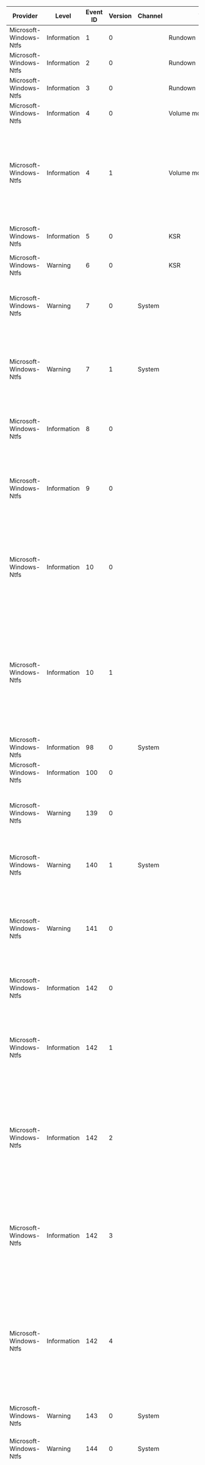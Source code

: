 Provider                |  Level        |  Event ID  |  Version  |  Channel  |  Task                      |  Opcode   |  Keyword                            |  Message
------------------------|---------------|------------|-----------|-----------|----------------------------|-----------|-------------------------------------|------------------------------------------------------------------------------------------------------------------------------------------------------------------------------------------------------------------------------------------------------------------------------------------------------------------------------------------------------------------------------------------------------------------------------------------------------------------------------------------------------------------------------------------------------------------------------------------------------------------------------------------------------------------------------------------------------------------------------------------------------------------------------------------------------------------------------------------------------------------------------------------------------------------------------------------------------------------------------------------------------------------------------------------------------------------------------------------------------------------------------------------------------------------------------------------------------------------------------------------------------------------------------------------------------------------------------------------------------------------------------------------------------------------------------------------------------------------------------------------------------------------------------------------------------------------------------------------------------------------------------------------------------------------------------------------------------------------------------------------------------------------------------------------------------------------------------------------------------------------------------------------------------------------------------------------------------------------------------------------------------------------------------------------------------------------------------------------------------------------------------------------------------------------------------------------------------------------------------------------------------------------------------------------------------------------------------------------------------------------------------------------------------------------------------------------------------------------------------------------------------------------------------------------------------------------------------------------------------------------------------------------------------------------------------------------------------------------------------------------------------------------------------------------------------------------------------------------------------------------------------------------------------------------------------------------------------------------------------------------------------------------------------------------------------------------------------------------------------------------------------------------------------------------------------------------------------------------------------------------------------------------------------------------------------------------------------------------------------------------------------------------------------------------------------------------------------------------------------------------------------------------------------------------------------------------------------------------------------------------------------------------------------------------------------------------------------------------------------------------------------------------------------------------------------------------------------------------------------------------------------------------------------------------------------------------
Microsoft-Windows-Ntfs  |  Information  |  1         |  0        |           |  Rundown                   |  Start    |  Rundown                            |
Microsoft-Windows-Ntfs  |  Information  |  2         |  0        |           |  Rundown                   |  Stop     |  Rundown                            |
Microsoft-Windows-Ntfs  |  Information  |  3         |  0        |           |  Rundown                   |           |  Rundown                            |  RundownVolumeInformation VolumeId: {Vcb}; DeviceName: {DeviceName}
Microsoft-Windows-Ntfs  |  Information  |  4         |  0        |           |  Volume mount              |           |  Volume Mount/Dismount              |  The NTFS volume has been successfully mounted.           Volume GUID: {VolumeGuid}           Volume Name: {VolumeName}           Volume Label: {VolumeLabel}           Device Name: {DeviceName}
Microsoft-Windows-Ntfs  |  Information  |  4         |  1        |           |  Volume mount              |           |  Volume Mount/Dismount              |  The NTFS volume has been successfully mounted.           Volume correlation Id: {VolumeCorrelationId}           Volume name: {VolumeId}           Volume label: {VolumeLabel}           Device name: {DeviceName}           Device GUID: {DeviceGuid}           Device manufacturer: {VolumeCorrelationId}0           Device model: {VolumeCorrelationId}2           Device revision: {VolumeCorrelationId}4           Device serial number: {VolumeCorrelationId}6           Bus type: {VolumeCorrelationId}7           Adapter serial number: {VolumeCorrelationId}9                      Total mount duration: {VolumeIdLength}2           Longest stage: {VolumeIdLength}3. Duration {VolumeIdLength}4 ({VolumeIdLength}5% of the total)           Second longest stage: {VolumeIdLength}6. Duration {VolumeIdLength}7 ({VolumeIdLength}8% of the total)           Volume restart applied: {VolumeIdLength}9
Microsoft-Windows-Ntfs  |  Information  |  5         |  0        |           |  KSR                       |           |  KSR                                |  NTFS KSR data retrieved successfully.           Volume GUID: {VolumeGuid}           Device Name: {DeviceName}           NTFS KSR version: {Version}           Number of runs restored: {CachedRunsRestoredRunCount}           Time to restore (ms): {CachedRunsRestoredTimeMs}
Microsoft-Windows-Ntfs  |  Warning      |  6         |  0        |           |  KSR                       |           |  KSR                                |  NTFS KSR data retrieval failed.           Volume GUID: {VolumeGuid}           Device Name: {DeviceName}           Error: {Message}
Microsoft-Windows-Ntfs  |  Warning      |  7         |  0        |  System   |                            |           |                                     |  Ntfs has detected torn write on a volume.           Volume correlation Id: {VolumeCorrelationId}           Volume name: {VolumeName}           Volume label: {VolumeLabel}           File reference: {FileReference}           File name: {FileName}           Byte offset of the buffer within the file: {BufferOffset}           Byte offset of the torn structure within the buffer: {VolumeCorrelationId}0           Block index: {VolumeCorrelationId}1           Expected sequence number: {VolumeCorrelationId}2           Actual sequence number: {VolumeCorrelationId}3
Microsoft-Windows-Ntfs  |  Warning      |  7         |  1        |  System   |                            |           |                                     |  Ntfs has detected MFT torn write on a volume.           Volume correlation Id: {VolumeCorrelationId}           Volume name: {VolumeName}           Volume label: {VolumeLabel}           File reference: {FileReference}           File name: {FileName}           Byte offset of the buffer within the file: {BufferOffset}           Byte offset of the torn structure within the buffer: {VolumeCorrelationId}0           Block index: {VolumeCorrelationId}1           Expected sequence number: {VolumeCorrelationId}2           Actual sequence number: {VolumeCorrelationId}3           FRS file reference: {VolumeCorrelationId}4           FRS file name: {VolumeCorrelationId}6           Is child FRS: {VolumeCorrelationId}7
Microsoft-Windows-Ntfs  |  Information  |  8         |  0        |           |                            |           |  Statistics                         |  File's duplicate info has been updated during flush.           Volume correlation Id: {VolumeCorrelationId}           Volume name: {VolumeName}           File Reference: {FileReference}           File Name: {FileName}           File Link name: {FileLinkName}           Parent file reference: {ParentFileReference}           Parent file name: {VolumeCorrelationId}1           Update Reason: [{VolumeCorrelationId}2] {VolumeCorrelationId}3
Microsoft-Windows-Ntfs  |  Information  |  9         |  0        |           |                            |           |  Statistics                         |  NTFS scanned entire volume bitmap.           Volume correlation Id: {VolumeCorrelationId}           Volume name: {VolumeId}           Volume label: {VolumeLabel}           Device name: {DeviceName}           Device GUID: {DeviceGuid}           Device manufacturer: {VolumeCorrelationId}0           Device model: {VolumeCorrelationId}2           Device revision: {VolumeCorrelationId}4           Device serial number: {VolumeCorrelationId}6           Bus type: {VolumeCorrelationId}7           Adapter serial number: {VolumeCorrelationId}9           Duration (micro seconds): {VolumeIdLength}0           InputFlags: {VolumeIdLength}1           Reason: {VolumeIdLength}2           Flags: {VolumeIdLength}3
Microsoft-Windows-Ntfs  |  Information  |  10        |  0        |           |                            |           |  Statistics                         |  NTFS cached runs statistics.           Volume correlation Id: {VolumeCorrelationId}           Volume name: {VolumeId}           Volume label: {VolumeLabel}           Device name: {DeviceName}           Device GUID: {DeviceGuid}           Device manufacturer: {VendorId}           Device model: {ProductId}           Device revision: {ProductRevision}           Device serial number: {DeviceSerialNumber}           Bus type: {VolumeCorrelationId}0           Adapter serial number: {VolumeCorrelationId}1           Media type: {VolumeCorrelationId}2           Runs cached: {VolumeCorrelationId}3           Longest run cached: {VolumeCorrelationId}5           Most populated bin Count: {VolumeCorrelationId}6           Most populated bin's minimum length: {VolumeCorrelationId}8           Most populated bin's maximum length: {VolumeId}0
Microsoft-Windows-Ntfs  |  Information  |  10        |  1        |           |                            |           |  Statistics                         |  NTFS cached runs statistics.           Volume correlation Id: {VolumeCorrelationId}           Volume name: {VolumeId}           Volume label: {VolumeLabel}           Device name: {DeviceName}           Device GUID: {DeviceGuid}           Device manufacturer: {VendorId}           Device model: {ProductId}           Device revision: {ProductRevision}           Device serial number: {DeviceSerialNumber}           Bus type: {VolumeCorrelationId}0           Adapter serial number: {VolumeCorrelationId}1           Capacity tier name: {VolumeCorrelationId}2             Media type: {VolumeCorrelationId}3             Runs cached: {VolumeCorrelationId}4             Longest run cached: {VolumeCorrelationId}6             Most populated bin Count: {VolumeCorrelationId}7             Most populated bin's minimum length: {VolumeCorrelationId}9             Most populated bin's maximum length: {VolumeId}1           Performance tier name: {VolumeLabel}0             Media type: {VolumeLabel}1             Runs cached: {VolumeLabel}2             Longest run cached: {VolumeLabel}4             Most populated bin Count: {VolumeLabel}5             Most populated bin's minimum length: {VolumeLabel}7             Most populated bin's maximum length: {VolumeLabel}9
Microsoft-Windows-Ntfs  |  Information  |  98        |  0        |  System   |                            |           |  VolumeCorruptionActionStateChange  |  Volume {DriveName} ({DeviceName}) {CorruptionActionState}
Microsoft-Windows-Ntfs  |  Information  |  100       |  0        |           |                            |           |  GlobalCorruptionActionStateChange  |  NTFS global corruption action state is now {hc_stateid}.
Microsoft-Windows-Ntfs  |  Warning      |  139       |  0        |           |                            |           |  SdsCompaction                      |  The file system structure that maintains security information on volume {DriveName} ({DeviceName}) has grown excessively large and fragmented.  The structure has reached {FragmentationLevel}%% of its maximum fragmentation limit.  If the structure continues to grow and reaches this limit; it may not be possible to create new files on this volume.  It is strongly recommended that the volume be taken offline for preventative maintenance.
Microsoft-Windows-Ntfs  |  Warning      |  140       |  1        |  System   |                            |           |  LogFlushFailed                     |  The system failed to flush data to the transaction log. Corruption may occur in VolumeId: {VolumeId}; DeviceName: {DeviceName}.           Failure status: {Error}           Device GUID: {DeviceGuid}           Device manufacturer: {VendorId}           Device model: {VolumeIdLength}0           Device revision: {VolumeIdLength}2           Device serial number: {VolumeIdLength}4           Bus type: {VolumeIdLength}5           Adapter serial number: {VolumeIdLength}7
Microsoft-Windows-Ntfs  |  Warning      |  141       |  0        |           |                            |           |  Statistics                         |  An operation failed because the disk was full.           Process: {ProcessName}           Free space in bytes: {FreeSpaceInBytes}           Total reserved space in bytes: {TotalReservedSpaceInBytes}           Txf TotalAbortReservation space in bytes: {TotalAbortReservationSpaceInBytes}           Requested space in bytes: {VolumeGuid}0           Page file size in bytes: {VolumeGuid}1           Volume guid: {VolumeGuid}           Volume name: {VolumeName}           Is boot volume: {IsBootVolume}Your disk '{VolumeName}' is full. Use disk cleanup to free up disk space by deleting unnecessary files. If this is a thinly provisioned volume the physical storage backing this volume may have been exhausted.
Microsoft-Windows-Ntfs  |  Information  |  142       |  0        |           |                            |           |  Statistics                         |  Summary of disk space usage; since last event:           Lowest free space in bytes: {LowestFreeSpaceInBytes}           Highest free space in bytes: {HighestFreeSpaceInBytes}           Page file size in bytes: 0           Volume guid: {VolumeGuid}           Volume name: {VolumeName}           Is boot volume: {IsBootVolume}
Microsoft-Windows-Ntfs  |  Information  |  142       |  1        |           |                            |           |  Statistics                         |  Summary of disk space usage; since last event:           Available space was between {AvailabeSpaceMinStr} and {AvailabeSpaceMaxStr}           Change in available space: {AvailabeSpaceDeltaStr}                      Available clusters were between: {AvailableClustersMin} and {VolumeGuid}0           Reserved clusters were between: {VolumeGuid}3 and {VolumeGuid}4           Txf abort reserved clusters were between: {VolumeGuid}5 and {VolumeGuid}6                      Elapsed seconds: {ElapsedSeconds}                      Pagefile size: {VolumeGuid}8           Volume size: {VolumeNameLength}0           Bytes per cluster: {VolumeNameLength}1                      Volume guid: {VolumeGuid}           Volume name: {VolumeName}           Is boot volume: {IsBootVolume}
Microsoft-Windows-Ntfs  |  Information  |  142       |  2        |           |                            |           |  Statistics                         |  Summary of disk space usage; since last event:           Available space was between {AvailabeSpaceMinStr} and {AvailabeSpaceMaxStr}           Change in available space: {AvailabeSpaceDeltaStr}                      Available clusters were between: {AvailableClustersMin} and {VolumeGuid}0           Reserved clusters were between: {VolumeGuid}3 and {VolumeGuid}4           Txf abort reserved clusters were between: {VolumeGuid}5 and {VolumeGuid}6                      Elapsed seconds: {ElapsedSeconds}                      Pagefile size: {VolumeGuid}8           Volume size: {VolumeNameLength}0           Bytes per cluster: {VolumeNameLength}1                      Slab size: {VolumeNameLength}3           Slabs in use: {VolumeNameLength}4           Slabs required for volume: {VolumeNameLength}5           Thin provisioning map failures: {VolumeNameLength}6                      Volume guid: {VolumeGuid}           Volume name: {VolumeName}           Is boot volume: {IsBootVolume}           Volume is thinly provisioned
Microsoft-Windows-Ntfs  |  Information  |  142       |  3        |           |                            |           |  Statistics                         |  Summary of disk space usage; since last event:           Available space was between {AvailabeSpaceMinStr} and {AvailabeSpaceMaxStr}           Change in available space: {AvailabeSpaceDeltaStr}                      Available clusters were between: {AvailableClustersMin} and {VolumeGuid}0           Reserved clusters were between: {VolumeGuid}3 and {VolumeGuid}4           Txf abort reserved clusters were between: {VolumeGuid}5 and {VolumeGuid}6                      Elapsed seconds: {ElapsedSeconds}                      Pagefile size: {VolumeGuid}8           Volume size: {VolumeNameLength}0           Bytes per cluster: {VolumeNameLength}1                      Volume guid: {VolumeGuid}           Volume name: {VolumeName}           Is boot volume: {IsBootVolume}                      Cached runs miss counts:               For MFT: {VolumeNameLength}2               For MFT zone: {VolumeNameLength}3               Everything else: {VolumeNameLength}4
Microsoft-Windows-Ntfs  |  Information  |  142       |  4        |           |                            |           |  Statistics                         |  Summary of disk space usage; since last event:           Available space was between {AvailabeSpaceMinStr} and {AvailabeSpaceMaxStr}           Change in available space: {AvailabeSpaceDeltaStr}                      Available clusters were between: {AvailableClustersMin} and {VolumeGuid}0           Reserved clusters were between: {VolumeGuid}3 and {VolumeGuid}4           Txf abort reserved clusters were between: {VolumeGuid}5 and {VolumeGuid}6                      Elapsed seconds: {ElapsedSeconds}                      Pagefile size: {VolumeGuid}8           Volume size: {VolumeNameLength}0           Bytes per cluster: {VolumeNameLength}1                      Slab size: {VolumeNameLength}3           Slabs in use: {VolumeNameLength}4           Slabs required for volume: {VolumeNameLength}5           Thin provisioning map failures: {VolumeNameLength}6                      Volume guid: {VolumeGuid}           Volume name: {VolumeName}           Is boot volume: {IsBootVolume}           Volume is thinly provisioned                      Cached runs miss counts:               For MFT: {VolumeNameLength}7               For MFT zone: {VolumeNameLength}8               Everything else: {VolumeNameLength}9
Microsoft-Windows-Ntfs  |  Warning      |  143       |  0        |  System   |                            |           |  Volume Mount/Dismount              |  Surprise removal of a persistent memory device with active DAX mappings. This might lead to data corruption.           Volume GUID: {VolumeGuid}           Volume Name: {VolumeName}           Volume Label: {VolumeLabel}Guidance:A reboot is required to clean up the DAX mappings.
Microsoft-Windows-Ntfs  |  Warning      |  144       |  0        |  System   |                            |           |  Volume Mount/Dismount              |  A volume that already has DAX mappings is being mounted. This generally occurs after surprise removal. This might lead to data corruption.           Volume GUID: {VolumeGuid}           Volume Name: {VolumeName}Guidance:A reboot is required to clean up the DAX mappings.
Microsoft-Windows-Ntfs  |  Information  |  145       |  4        |           |                            |           |  Statistics                         |  IO latency summary common data for volume:           Volume Id: {VolumeCorrelationId}           Volume name: {VolumeName}           Is boot volume: {IsBootVolume}           Device GUID: {DeviceGuid}           Device manufacturer: {VendorId}           Device model: {Version}1           Device revision: {Version}3           Device serial number: {Version}5           Bus type: {Version}6           Adapter serial number: {Version}8           Max Acceptable IO Latency: {Version}9 ms           Read/Write latency buckets (ns): [{VolumeCorrelationId}0; {VolumeCorrelationId}1; {VolumeCorrelationId}2; {VolumeCorrelationId}3; {VolumeCorrelationId}4; {VolumeCorrelationId}5; {VolumeCorrelationId}6]           Trim latency buckets (ns): [{VolumeCorrelationId}7; {VolumeCorrelationId}8; {VolumeCorrelationId}9; {VolumeNameLength}0; {VolumeNameLength}1; {VolumeNameLength}2; {VolumeNameLength}3]           Flush latency buckets (ns): [{VolumeNameLength}4; {VolumeNameLength}5; {VolumeNameLength}6; {VolumeNameLength}7; {VolumeNameLength}8; {VolumeNameLength}9; {VolumeName}0]
Microsoft-Windows-Ntfs  |  Information  |  146       |  3        |           |                            |           |  Statistics                         |  IO latency summary:           Volume Id: {VolumeCorrelationId}           Volume name: {VolumeName}           Is boot volume: {IsBootVolume}           Device GUID: {DeviceGuid}           Device manufacturer: {VendorId}           Device model: {Version}1           Device revision: {Version}3           Device serial number: {Version}5           Bus type: {Version}6           Adapter serial number: {Version}8           Max Acceptable IO Latency: {Version}9 ms           Read/Write latency buckets (ns): [{VolumeCorrelationId}0; {VolumeCorrelationId}1; {VolumeCorrelationId}2; {VolumeCorrelationId}3; {VolumeCorrelationId}4; {VolumeCorrelationId}5; {VolumeCorrelationId}6]           Trim latency buckets (ns): [{VolumeCorrelationId}7; {VolumeCorrelationId}8; {VolumeCorrelationId}9; {VolumeNameLength}0; {VolumeNameLength}1; {VolumeNameLength}2; {VolumeNameLength}3]           Flush latency buckets (ns): [{VolumeNameLength}4; {VolumeNameLength}5; {VolumeNameLength}6; {VolumeNameLength}7; {VolumeNameLength}8; {VolumeNameLength}9; {VolumeName}0]           Interval duration: {VolumeName}2 us           Non-cached reads:                     IO count: {VolumeName}3                     Total bytes: {VolumeName}4                     Avg latency: {VolumeName}5 ns           Non-cached writes:                     IO count: {VolumeName}6                     Total bytes: {VolumeName}7                     Avg latency: {VolumeName}8 ns           File flushes:                     IO count: {VolumeName}9                     Avg latency: {IsBootVolume}0 ns           Directory flushes:                     IO count: {IsBootVolume}1                     Avg latency: {IsBootVolume}2 ns           Volume flushes:                     IO count: {IsBootVolume}3                     Avg latency: {IsBootVolume}4 ns           File level trims:                     IO count: {IsBootVolume}5                     Total bytes: {IsBootVolume}6                     Extents count: {IsBootVolume}7                     Avg latency: {IsBootVolume}8 ns           Volume trims:                     IO count: {IsBootVolume}9                     Total bytes: {TierIndex}0                     Extents count: {TierIndex}1                     Avg latency: {TierIndex}2 ns           VCB exclusive resource acquires:                     Acquire count: {DeviceGuid}1                     Max wait duration: {DeviceGuid}2 ms                     Avg wait duration: {DeviceGuid}3 ms                     Max hold duration: {DeviceGuid}4 ms                     Avg hold duration: {DeviceGuid}5 ms                     Max combined duration: {DeviceGuid}6 ms                     Avg combined duration: {DeviceGuid}7 ms           For more details see the details tab.
Microsoft-Windows-Ntfs  |  Warning      |  147       |  3        |           |                            |           |  Statistics                         |  An IO took more than {MaxLatencyMs} ms to complete:           Process Id: {ProcessId}           Process name: {ProcessName}           File name: {FileName}           File offset: {VolumeCorrelationId}2           IO Type: {VolumeCorrelationId}0           IO Size: {VolumeCorrelationId}1 bytes           {VolumeCorrelationId}5 cluster(s) starting at cluster {VolumeCorrelationId}4           Latency: {VolumeCorrelationId}3 ms           Volume Id: {VolumeCorrelationId}           Volume name: {VolumeName}           Is boot volume: {IsBootVolume}           Device GUID: {VolumeCorrelationId}6           Device manufacturer: {VolumeCorrelationId}8           Device model: {VolumeNameLength}0           Device revision: {VolumeNameLength}2           Device serial number: {VolumeNameLength}4           Bus type: {VolumeNameLength}5           Adapter serial number: {VolumeNameLength}7
Microsoft-Windows-Ntfs  |  Warning      |  147       |  4        |           |                            |           |  Statistics                         |  An IO took more than {MaxLatencyMs} ms to complete:           Process Id: {ProcessId}           Process name: {ProcessName}           File name: {FileName}           File offset: {VolumeCorrelationId}5           IO Type: {VolumeCorrelationId}3           IO Size: {VolumeCorrelationId}4 bytes           {VolumeCorrelationId}8 cluster(s) starting at cluster {VolumeCorrelationId}7           Latency: {VolumeCorrelationId}6 ms           Volume Id: {VolumeCorrelationId}           Volume name: {VolumeName}           Is boot volume: {IsBootVolume}           Device GUID: {VolumeCorrelationId}9           Device manufacturer: {VolumeNameLength}1           Device model: {VolumeNameLength}3           Device revision: {VolumeNameLength}5           Device serial number: {VolumeNameLength}7           Bus type: {VolumeNameLength}8           Adapter serial number: {VolumeName}0
Microsoft-Windows-Ntfs  |  Warning      |  147       |  5        |           |                            |           |  Statistics                         |  An IO took more than {MaxLatencyMs} ms to complete:           Process Id: {ProcessId}           Process name: {ProcessName}           File name: {FileName}           IO Type: {VolumeCorrelationId}3           Latency: {VolumeCorrelationId}4 ms           Volume Id: {VolumeCorrelationId}           Volume name: {VolumeName}           Is boot volume: {IsBootVolume}           Device GUID: {VolumeCorrelationId}5           Device manufacturer: {VolumeCorrelationId}7           Device model: {VolumeCorrelationId}9           Device revision: {VolumeNameLength}1           Device serial number: {VolumeNameLength}3           Bus type: {VolumeNameLength}4           Adapter serial number: {VolumeNameLength}6
Microsoft-Windows-Ntfs  |  Warning      |  148       |  2        |           |                            |           |  Statistics                         |  A {IoType} failed with {VolumeCorrelationId}4.This may indicate a failing disk.           Process Id: {ProcessId}           Process name: {ProcessName}           File name: {FileName}           IO Size: {VolumeCorrelationId}0 bytes           File offset: {VolumeCorrelationId}1           {VolumeCorrelationId}3 cluster(s) starting at cluster {VolumeCorrelationId}2           Latency: {VolumeCorrelationId}5 ms           Volume Id: {VolumeCorrelationId}           Volume name: {VolumeName}           Is boot volume: {IsBootVolume}           Device GUID: {VolumeCorrelationId}6           Device manufacturer: {VolumeCorrelationId}8           Device model: {VolumeNameLength}0           Device revision: {VolumeNameLength}2           Device serial number: {VolumeNameLength}4           Bus type: {VolumeNameLength}5           Adapter serial number: {VolumeNameLength}7
Microsoft-Windows-Ntfs  |  Warning      |  148       |  3        |           |                            |           |  Statistics                         |  A {VolumeCorrelationId}1 failed with {VolumeCorrelationId}6.This may indicate a failing disk.           Process Id: {ProcessId}           Process name: {ProcessName}           File name: {FileName}           IO Size: {VolumeCorrelationId}2 bytes           File offset: {VolumeCorrelationId}3           {VolumeCorrelationId}5 cluster(s) starting at cluster {VolumeCorrelationId}4           Volume Id: {VolumeCorrelationId}           Volume name: {VolumeName}           Is boot volume: {IsBootVolume}           Device GUID: {VolumeCorrelationId}7           Device manufacturer: {VolumeCorrelationId}9           Device model: {VolumeNameLength}1           Device revision: {VolumeNameLength}3           Device serial number: {VolumeNameLength}5           Bus type: {VolumeNameLength}6           Adapter serial number: {VolumeNameLength}8
Microsoft-Windows-Ntfs  |  Warning      |  149       |  2        |           |                            |           |  Statistics                         |  In the past {VolumeCorrelationId}7 seconds we had high latency IOs and/or IO failures.           High latency IO count: {VolumeCorrelationId}8           Failed writes: {VolumeCorrelationId}9           Failed reads: {VolumeNameLength}0           Bad clusters relocated: {VolumeNameLength}1           Volume Id: {VolumeCorrelationId}           Volume name: {VolumeName}           Is boot volume: {IsBootVolume}           Device GUID: {DeviceGuid}           Device manufacturer: {VendorId}           Device model: {ProductId}           Device revision: {VolumeCorrelationId}1           Device serial number: {VolumeCorrelationId}3           Bus type: {VolumeCorrelationId}4           Adapter serial number: {VolumeCorrelationId}6
Microsoft-Windows-Ntfs  |  Warning      |  150       |  1        |  System   |                            |           |  BadClusterHotFix                   |  An IO failed with {VolumeGuid}2 and NTFS has relocated the clusters. The original clusters are now marked as bad and they will not be reused.This may indicate a failing disk.           Process Id: {ProcessId}           Process name: {ProcessName}           File name: {FileName}           File offset: {BadFileOffset}           {VolumeGuid}1 cluster(s) were marked as bad starting at cluster {VolumeGuid}0           Volume guid: {VolumeGuid}           Volume name: {VolumeName}           Is boot volume: {IsBootVolume}
Microsoft-Windows-Ntfs  |  Information  |  151       |  0        |           |                            |           |  Statistics                         |  In the past {SecondsElapsed} seconds {TotalCountDeleteFile} files were deleted from the user's popular known folders (i.e. Desktop; Documents; Downloads; Music; Pictures; Videos; etc.).{TotalCountDeleteFileLogged} of the deletions recorded their process names.           Volume Id: {VolumeCorrelationId}           Volume name: {VolumeName}           Is boot volume: {IsBootVolume}           Process names: [{ProcessNamesArray}]           Delete counts:              Desktop: [{CountDeletesInDesktopArray}]             Documents: [{VolumeCorrelationId}0]             Downloads: [{VolumeCorrelationId}1]             Music: [{VolumeCorrelationId}2]             Pictures: [{VolumeCorrelationId}3]             Videos: [{VolumeCorrelationId}4]             Other: [{VolumeCorrelationId}5]
Microsoft-Windows-Ntfs  |  Warning      |  152       |  0        |           |                            |           |  Statistics                         |  A process has not acknowledged an NTFS oplock break in a long time.           Time (seconds): {TimeoutSeconds}           Owner Process: {OwnerProcessNameLength}           Breaking Process: {OwnerProcessName}
Microsoft-Windows-Ntfs  |  Information  |  154       |  0        |           |                            |           |  SystemFilePages                    |  System file pages are now locked into memory.                    Volume Id: {VolumeCorrelationId}                    Volume name: {VolumeName}                    File reference: {FileReference}                    File name: {FileName}
Microsoft-Windows-Ntfs  |  Information  |  155       |  0        |           |                            |           |  SystemFilePages                    |  System file pages are no longer locked into memory.                    Volume Id: {VolumeCorrelationId}                    Volume name: {VolumeName}                    File reference: {FileReference}                    File name: {FileName}                    Reason: {UnlockReason}
Microsoft-Windows-Ntfs  |  Information  |  156       |  0        |           |                            |           |  Statistics                         |  VCB exclusive resource acquires:           Volume Id: {VolumeCorrelationId}           Volume name: {VolumeName}           Is boot volume: {IsBootVolume}           Interval duration: {VolumeCorrelationId}8           Acquire count: {VolumeCorrelationId}9           Max wait duration: {VolumeNameLength}0 ms           Avg wait duration: {VolumeNameLength}1 ms           Max hold duration: {VolumeNameLength}2 ms           Avg hold duration: {VolumeNameLength}3 ms           Max combined duration: {VolumeNameLength}4 ms           Avg combined duration: {VolumeNameLength}5 ms           Device GUID: {DeviceGuid}           Device manufacturer: {VendorId}           Device model: {ProductId}           Device revision: {VolumeCorrelationId}1           Device serial number: {VolumeCorrelationId}3           Bus type: {VolumeCorrelationId}4                      Adapter serial number: {VolumeCorrelationId}6                      For more details see the details tab.
Microsoft-Windows-Ntfs  |  Warning      |  157       |  0        |           |                            |           |  Statistics                         |  A resource duration exceeded {MaxDurationMs} ms:           Process Id: {ProcessId}           Process name: {ProcessName}           Major function: {MajorFunction}           Minor function: {MinorFunction}           Control code: {VolumeCorrelationId}0           Resource name: {VolumeCorrelationId}1           Exclusive acquire: {VolumeNameLength}7           Wait duration: {VolumeCorrelationId}2 ms           Hold duration: {VolumeCorrelationId}3 ms           Combined duration: {VolumeCorrelationId}4 ms           Volume Id: {VolumeCorrelationId}           Volume name: {VolumeName}           Is boot volume: {IsBootVolume}           Device GUID: {VolumeCorrelationId}5           Device manufacturer: {VolumeCorrelationId}7           Device model: {VolumeCorrelationId}9           Device revision: {VolumeNameLength}1           Device serial number: {VolumeNameLength}3           Bus type: {VolumeNameLength}4           Adapter serial number: {VolumeNameLength}6
Microsoft-Windows-Ntfs  |  Information  |  158       |  0        |           |                            |           |  Statistics                         |  NTFS metadata statistics for volume:           Volume Id: {VolumeCorrelationId}           Volume name: {VolumeName}           UserFileReads: {UserFileReads}           UserFileReadBytes: {UserFileReadBytes}           UserDiskReads: {UserDiskReads}           UserFileWrites: {UserFileWrites}           UserFileWriteBytes: {UserFileWriteBytes}           UserDiskWrites: {UserDiskWrites}           MetaDataReads: {VolumeCorrelationId}0           MetaDataReadBytes: {VolumeCorrelationId}1           MetaDataDiskReads: {VolumeCorrelationId}2           MetaDataWrites: {VolumeCorrelationId}3           MetaDataWriteBytes: {VolumeCorrelationId}4           MetaDataDiskWrites: {VolumeCorrelationId}5           MftReads: {VolumeCorrelationId}6           MftReadBytes: {VolumeCorrelationId}7           MftWrites: {VolumeCorrelationId}8           MftWriteBytes: {VolumeCorrelationId}9           Mft2Writes: {VolumeNameLength}0           Mft2WriteBytes: {VolumeNameLength}1           RootIndexReads: {VolumeNameLength}2           RootIndexReadBytes: {VolumeNameLength}3           RootIndexWrites: {VolumeNameLength}4           RootIndexWriteBytes: {VolumeNameLength}5           BitmapReads: {VolumeNameLength}6           BitmapReadBytes: {VolumeNameLength}7           BitmapWrites: {VolumeNameLength}8           BitmapWriteBytes: {VolumeNameLength}9           MftBitmapReads: {VolumeName}0           MftBitmapReadBytes: {VolumeName}1           MftBitmapWrites: {VolumeName}2           MftBitmapWriteBytes: {VolumeName}3           UserIndexReads: {VolumeName}4           UserIndexReadBytes: {VolumeName}5           UserIndexWrites: {VolumeName}6           UserIndexWriteBytes: {VolumeName}7           LogFileReads: {VolumeName}8           LogFileReadBytes: {VolumeName}9           LogFileWrites: {UserFileReads}0           LogFileWriteBytes: {UserFileReads}1           LogFileFull: {UserFileReads}2           LogFileFullReasons:                     LF_LOG_SPACE: {UserFileReads}3                     LF_DIRTY_PAGES: {UserFileReads}4                     LF_OPEN_ATTRIBUTES: {UserFileReads}5                     LF_TRANSACTION_DRAIN: {UserFileReads}6                     LF_FASTIO_CALLBACK: {UserFileReads}7                     LF_DEALLOCATED_CLUSTERS: {UserFileReads}8                     LF_DEALLOCATED_CLUSTERS_MEM: {UserFileReads}9                     LF_RECORD_STACK_CHECK: {UserFileReadBytes}0                     LF_DISMOUNT: {UserFileReadBytes}1                     LF_COMPRESSION: {UserFileReadBytes}2                     LF_SNAPSHOT: {UserFileReadBytes}3                     LF_MOUNT: {UserFileReadBytes}4                     LF_SHUTDOWN: {UserFileReadBytes}5                     LF_RECURSIVE_COMPRESSION: {UserFileReadBytes}6                     LF_TESTING: {UserFileReadBytes}7           DiskResourceFailure: {UserFileReadBytes}8           VolumeTrimCount: {UserFileReadBytes}9                     VolumeTrimTime (ms): {UserDiskReads}0                     VolumeTrimSize (KB): {UserDiskReads}1                     AvgVolumeTrimTime (ms): {UserDiskReads}2                     AvgVolumeTrimSize (KB): {UserDiskReads}3           VolumeTrimSkippedCount: {UserDiskReads}4                     VolumeTrimSkippedSize (KB): {UserDiskReads}5           FileLevelTrimCount: {UserDiskReads}6                     FileLevelTrimTime (ms): {UserDiskReads}7                     FileLevelTrimSize (KB): {UserDiskReads}8                     AvgFileLevelTrimTime (ms): {UserDiskReads}9                     AvgFileLevelTrimSize (KB): {UserFileWrites}0           NtfsFillStatInfoFromMftRecordCalledCount: {UserFileWrites}1           NtfsFillStatInfoFromMftRecordBailedBecauseOfAttributeListCount: {UserFileWrites}2           NtfsFillStatInfoFromMftRecordBailedBecauseOfNonResReparsePointCount: {UserFileWrites}3
Microsoft-Windows-Ntfs  |  Information  |  159       |  0        |           |  VolumeSizeChange          |           |  Statistics                         |  NTFS has successfully completed the {VolumeCorrelationId}9 request in {VolumeNameLength}0 ms when trying to {VolumeCorrelationId}8 the volume size from {FromSize} (MB) to {ToSize} (MB).           Volume Id: {VolumeCorrelationId}           Volume name: {VolumeName}           Device GUID: {DeviceGuid}           Device manufacturer: {VendorId}           Device model: {VolumeCorrelationId}0           Device revision: {VolumeCorrelationId}2           Device serial number: {VolumeCorrelationId}4           Bus type: {VolumeCorrelationId}5           Adapter serial number: {VolumeCorrelationId}7           Operation: {VolumeCorrelationId}8                     Request Type: {VolumeCorrelationId}9           Stage Durations:                     Stage 1. Verify input and calculate new volume size (ms): {VolumeNameLength}1                     Stage 2. Set boundary and allocate/deallocate cluster (ms): {VolumeNameLength}2                     Stage 3. Update bitmap (ms): {VolumeNameLength}3
Microsoft-Windows-Ntfs  |  Error        |  160       |  0        |           |  VolumeSizeChange          |  Stop     |  Statistics                         |  NTFS has failed to complete the {VolumeCorrelationId}9 request after {VolumeNameLength}0 ms when trying to {VolumeCorrelationId}8 the volume size from {FromSize} (MB) to {ToSize} (MB).           Volume Id: {VolumeCorrelationId}           Volume name: {VolumeName}           Device GUID: {DeviceGuid}           Device manufacturer: {VendorId}           Device model: {VolumeCorrelationId}0           Device revision: {VolumeCorrelationId}2           Device serial number: {VolumeCorrelationId}4           Bus type: {VolumeCorrelationId}5           Adapter serial number: {VolumeCorrelationId}7           Operation: {VolumeCorrelationId}8                     Request Type: {VolumeCorrelationId}9           Stage Durations:                     Stage 1. Verify input and calculate new volume size (ms): {VolumeNameLength}1                     Stage 2. Set boundary and allocate/deallocate cluster (ms): {VolumeNameLength}2                     Stage 3. Update bitmap (ms): {VolumeNameLength}3           Failure Stage: {VolumeNameLength}4           Status Code: {VolumeNameLength}5           Failure Reason: {VolumeNameLength}6
Microsoft-Windows-Ntfs  |  Information  |  161       |  0        |           |                            |           |  Statistics                         |  An operation has failed due to a file system limitation.           Reason: {Reason}           Volume Id: {VolumeCorrelationId}           Volume Name: {VolumeName}           File Path: {FilePath}
Microsoft-Windows-Ntfs  |  Error        |  162       |  0        |  System   |                            |           |                                     |  The data read from the storage does not match what was previously written or read.           Volume correlation Id: {VolumeCorrelationId}           Volume name: {VolumeId}           Volume label: {VolumeLabel}           Device name: {DeviceName}           File reference: {FileReference}           File name: {VolumeCorrelationId}0           Attribute type code: {VolumeCorrelationId}1           Attribute name: {VolumeCorrelationId}3           File offset: {VolumeCorrelationId}4           Volume offset: {VolumeCorrelationId}5           Length: {VolumeCorrelationId}6           Called from worker: {VolumeCorrelationId}7           Livedump worker status: {VolumeCorrelationId}8
Microsoft-Windows-Ntfs  |  Warning      |  163       |  0        |  System   |                            |           |                                     |  MftBitmap is not big enough for MftData or does not have required allocations.           Volume correlation Id: {VolumeCorrelationId}           Volume name: {VolumeId}           Volume label: {VolumeLabel}           Device name: {DeviceName}           Mft data allocation size: {VolumeIdLength}0           Mft data file size: {VolumeIdLength}1           Mft bitmap allocation size: {VolumeIdLength}2           Mft bitmap file size: {VolumeIdLength}3           Bytes per FRS: {VolumeIdLength}4           Mft data attribute allocation size: {VolumeIdLength}5           Mft data attribute file size: {VolumeIdLength}6           Mft bitmap attribute highest Vcn: {VolumeIdLength}7           Mft bitmap attribute allocation size: {VolumeIdLength}8           Mft bitmap attribute file size: {VolumeIdLength}9           Last data and bitmap attribute record in Mft are in same FRS: {VolumeId}0           Called from worker: {VolumeId}1           Livedump worker status: {VolumeId}2           Major function: {VolumeId}3           Minor function: {VolumeId}4           Source tag: {VolumeId}5
Microsoft-Windows-Ntfs  |  Information  |  170       |  1        |           |                            |           |  Statistics                         |  IO latency summary:           Volume Id: {VolumeCorrelationId}           Volume name: {VolumeName}           Is boot volume: {IsBootVolume}                      IO type: {VolumeNameLength}0                      Interval duration: {VolumeCorrelationId}8                      Max Acceptable IO Latency: {VolumeNameLength}2           High Latency IOs: {VolumeNameLength}3                      IO count: {VolumeNameLength}4           Avg IOPS: {VolumeNameLength}5           Avg latency: {VolumeNameLength}7                      Latency buckets: [{VolumeNameLength}8]           IO count buckets: [{VolumeNameLength}9; {VolumeName}0; {VolumeName}1; {VolumeName}2; {VolumeName}3; {VolumeName}4; {VolumeName}5; {VolumeName}6; {VolumeName}7; {VolumeName}8; {VolumeName}9; {IsBootVolume}0]           Total time buckets (ns): [{IsBootVolume}1; {IsBootVolume}2; {IsBootVolume}3; {IsBootVolume}4; {IsBootVolume}5; {IsBootVolume}6; {IsBootVolume}7; {IsBootVolume}8; {IsBootVolume}9; {DeviceGuid}0; {DeviceGuid}1; {DeviceGuid}2]                      Device GUID: {DeviceGuid}           Device manufacturer: {VendorId}           Device model: {ProductId}           Device revision: {VolumeCorrelationId}1           Device serial number: {VolumeCorrelationId}3           Bus type: {VolumeCorrelationId}4                      Adapter serial number: {VolumeCorrelationId}6                      For more details see the details tab.
Microsoft-Windows-Ntfs  |  Information  |  170       |  2        |           |                            |           |  Statistics                         |  IO latency summary:           Volume Id: {VolumeCorrelationId}           Volume name: {VolumeName}           Is boot volume: {IsBootVolume}                      IO type: {VolumeNameLength}0                      Interval duration: {VolumeCorrelationId}8                      Max Acceptable IO Latency: {VolumeNameLength}2           High Latency IOs: {VolumeNameLength}3                      IO count: {VolumeNameLength}4           Total bytes: {DeviceGuid}3           Avg IOPS: {VolumeNameLength}5           Avg Bps: {DeviceGuid}4           Avg latency: {VolumeNameLength}7                      Latency buckets: [{VolumeNameLength}8]           IO count buckets: [{VolumeNameLength}9; {VolumeName}0; {VolumeName}1; {VolumeName}2; {VolumeName}3; {VolumeName}4; {VolumeName}5; {VolumeName}6; {VolumeName}7; {VolumeName}8; {VolumeName}9; {IsBootVolume}0]           Total time buckets (ns): [{IsBootVolume}1; {IsBootVolume}2; {IsBootVolume}3; {IsBootVolume}4; {IsBootVolume}5; {IsBootVolume}6; {IsBootVolume}7; {IsBootVolume}8; {IsBootVolume}9; {DeviceGuid}0; {DeviceGuid}1; {DeviceGuid}2]                      Device GUID: {DeviceGuid}           Device manufacturer: {VendorId}           Device model: {ProductId}           Device revision: {VolumeCorrelationId}1           Device serial number: {VolumeCorrelationId}3           Bus type: {VolumeCorrelationId}4                      Adapter serial number: {VolumeCorrelationId}6                      For more details see the details tab.
Microsoft-Windows-Ntfs  |  Information  |  170       |  3        |           |                            |           |  Statistics                         |  IO latency summary:           Volume Id: {VolumeCorrelationId}           Volume name: {VolumeName}           Is boot volume: {IsBootVolume}                      IO type: {VolumeNameLength}0                      Interval duration: {VolumeCorrelationId}8                      Max Acceptable IO Latency: {VolumeNameLength}2           High Latency IOs: {VolumeNameLength}3                      IO count: {VolumeNameLength}4           Total bytes: {DeviceGuid}3           Total extents: {VendorIdLength}7           Avg IOPS: {VolumeNameLength}5           Avg Bps: {DeviceGuid}4           Avg latency: {VolumeNameLength}7                      Latency buckets: [{VolumeNameLength}8]           IO count buckets: [{VolumeNameLength}9; {VolumeName}0; {VolumeName}1; {VolumeName}2; {VolumeName}3; {VolumeName}4; {VolumeName}5; {VolumeName}6; {VolumeName}7; {VolumeName}8; {VolumeName}9; {IsBootVolume}0]           Total time buckets (ns): [{IsBootVolume}1; {IsBootVolume}2; {IsBootVolume}3; {IsBootVolume}4; {IsBootVolume}5; {IsBootVolume}6; {IsBootVolume}7; {IsBootVolume}8; {IsBootVolume}9; {DeviceGuid}0; {DeviceGuid}1; {DeviceGuid}2]                      Device GUID: {DeviceGuid}           Device manufacturer: {VendorId}           Device model: {ProductId}           Device revision: {VolumeCorrelationId}1           Device serial number: {VolumeCorrelationId}3           Bus type: {VolumeCorrelationId}4                      Adapter serial number: {VolumeCorrelationId}6                      For more details see the details tab.
Microsoft-Windows-Ntfs  |  Information  |  171       |  2        |           |                            |           |  Statistics                         |  File-Level Trim Summary:           Volume Id: {VolumeCorrelationId}           Volume name: {VolumeName}           Is boot volume: {IsBootVolume}                      Period duration (us): {PeriodDurationMicrosSec}                      Operation count: {OperationCount}           Reposted operation count: {RepostedOperationCount}           Failed operation count: {FailedOperationCount}           Operation range count: {OperationRangeCount}           Operation byte count: {VolumeCorrelationId}0           Operation long range byte count {VolumeCorrelationId}1           Unaligned range count: {VolumeCorrelationId}2           Bytes in unaligned ranges: {VolumeCorrelationId}3           Operation trim extent count: {VolumeCorrelationId}4           Non-blocking aligned trim byte count: {VolumeCorrelationId}5           Reclaimed byte count: {VolumeCorrelationId}6                      Byte count bucket values: [{VolumeCorrelationId}8]                      Operation counts: [{VolumeCorrelationId}9; {VolumeNameLength}0; {VolumeNameLength}1; {VolumeNameLength}2; {VolumeNameLength}3; {VolumeNameLength}4; {VolumeNameLength}5; {VolumeNameLength}6; {VolumeNameLength}7; {VolumeNameLength}8; {VolumeNameLength}9; {VolumeName}0]           Operation byte counts: [{VolumeName}1; {VolumeName}2; {VolumeName}3; {VolumeName}4; {VolumeName}5; {VolumeName}6; {VolumeName}7; {VolumeName}8; {VolumeName}9; {IsBootVolume}0; {IsBootVolume}1; {IsBootVolume}2]           Operation bytes reclaimed: [{IsBootVolume}3; {IsBootVolume}4; {IsBootVolume}5; {IsBootVolume}6; {IsBootVolume}7; {IsBootVolume}8; {IsBootVolume}9; {PeriodDurationMicrosSec}0; {PeriodDurationMicrosSec}1; {PeriodDurationMicrosSec}2; {PeriodDurationMicrosSec}3; {PeriodDurationMicrosSec}4]           Operation latency (us): [{PeriodDurationMicrosSec}5; {PeriodDurationMicrosSec}6; {PeriodDurationMicrosSec}7; {PeriodDurationMicrosSec}8; {PeriodDurationMicrosSec}9; {OperationCount}0; {OperationCount}1; {OperationCount}2; {OperationCount}3; {OperationCount}4; {OperationCount}5; {OperationCount}7]                      Latency bucket values: [{OperationCount}8]                      Operation latency count: [{OperationCount}9; {RepostedOperationCount}0; {RepostedOperationCount}1; {RepostedOperationCount}2; {RepostedOperationCount}3; {RepostedOperationCount}4; {RepostedOperationCount}5; {RepostedOperationCount}6; {RepostedOperationCount}7; {RepostedOperationCount}8; {RepostedOperationCount}9; {FailedOperationCount}0; {FailedOperationCount}1; {FailedOperationCount}2; {FailedOperationCount}3]
Microsoft-Windows-Ntfs  |  Information  |  201       |  0        |           |  LogFileFull               |           |  LogFileFull                        |  NtfsLogFileFull VolumeId: {Vcb}; Reason: {LogFileFullReason}
Microsoft-Windows-Ntfs  |  Information  |  202       |  0        |           |  Checkpoint                |  Start    |  Checkpoint PeriodicCheckpoint      |  PeriodicCheckpointStart VolumeId: {Vcb}; Reason: {LogFileFullReason}; Usage: {LogFileUsePercentage}%
Microsoft-Windows-Ntfs  |  Information  |  203       |  0        |           |  Checkpoint                |  Stop     |  Checkpoint PeriodicCheckpoint      |  PeriodicCheckpointComplete VolumeId: {Vcb}; DirtyMetaDataPages: {DirtyMetaDataPages}
Microsoft-Windows-Ntfs  |  Information  |  204       |  0        |           |  Checkpoint                |  Start    |  Checkpoint CleanCheckpoint         |  CleanCheckpointStart VolumeId: {Vcb}; Reason: {LogFileFullReason}; Usage: {LogFileUsePercentage}%
Microsoft-Windows-Ntfs  |  Information  |  205       |  0        |           |  Checkpoint                |  Stop     |  Checkpoint CleanCheckpoint         |  CleanCheckpointComplete VolumeId: {Vcb}; DirtyMetaDataPages: {DirtyMetaDataPages}
Microsoft-Windows-Ntfs  |  Information  |  206       |  0        |           |  MftRecordRead             |           |  MftRecordRead                      |  MftRecordRead VolumeId: {Vcb}; BaseFileId: {BaseFileId}; FileId: {FileId}; CacheHit: {CacheHit}
Microsoft-Windows-Ntfs  |  Information  |  208       |  0        |           |  MftRecordWrite            |           |  MftRecordWrite                     |  MftRecordRead VolumeId: {Vcb}; BaseFileId: {BaseFileId}; FileId: {FileId}
Microsoft-Windows-Ntfs  |  Warning      |  210       |  0        |  System   |  TPMapBitNotSet            |           |  TPMapBitNotSet                     |  Thinly provisioned volume {VolumeId} ({DeviceName})were not being mapped between clusters {Starting LCN} and {Ending LCN}.It is now fixed.
Microsoft-Windows-Ntfs  |  Error        |  211       |  0        |  System   |  TPMapBitNotSet            |           |  TPMapBitNotSet                     |  Thinly provisioned volume {VolumeId} ({DeviceName})were not being mapped between clusters {Starting LCN} and {Ending LCN}.Repair was unsucccessful.Possibly out of available slabs.
Microsoft-Windows-Ntfs  |  Information  |  230       |  0        |           |  WorkItem                  |           |  WorkItem                           |  WorkItem queued; WorkItem: {WorkItem}; Reason: {Reason}
Microsoft-Windows-Ntfs  |  Error        |  231       |  0        |           |  WorkItem                  |           |  WorkItem                           |  WorkItem queue failed; WorkItem: {WorkItem}; Reason: {Reason}; Error: {Error}
Microsoft-Windows-Ntfs  |  Information  |  232       |  0        |           |  WorkItem                  |  Start    |  WorkItem                           |  WorkItem started; WorkItem: {WorkItem}; Reason: {Reason}
Microsoft-Windows-Ntfs  |  Information  |  233       |  0        |           |  WorkItem                  |  Stop     |  WorkItem                           |  WorkItem completed; WorkItem: {WorkItem}; Reason: {Reason}
Microsoft-Windows-Ntfs  |  Information  |  240       |  0        |           |  FileMetadataOptimization  |  Start    |  FileMetadataOptimization           |  File metadata optimization started.                    Volume guid: {VolumeGuid}                    Volume name: {VolumeName}                    File reference: {FileReference}
Microsoft-Windows-Ntfs  |  Information  |  241       |  0        |           |  FileMetadataOptimization  |  Stop     |  FileMetadataOptimization           |  File metadata optimization completed.                    Volume guid: {VolumeGuid}                    Volume name: {VolumeName}                    File reference: {FileReference}
Microsoft-Windows-Ntfs  |  Information  |  300       |  0        |           |  Volume dismount           |  Start    |  Volume Mount/Dismount              |  NTFS volume dismount has started.           Volume GUID: {VolumeGuid}           Volume Name: {VolumeName}           Volume Label: {VolumeLabel}
Microsoft-Windows-Ntfs  |  Information  |  300       |  1        |           |  Volume dismount           |  Start    |  Volume Mount/Dismount              |  NTFS volume dismount has started.           Volume correlation Id: {VolumeCorrelationId}           Volume name: {VolumeId}           Volume label: {VolumeLabel}           Device name: {DeviceName}           Device GUID: {DeviceGuid}           Device manufacturer: {VolumeCorrelationId}0           Device model: {VolumeCorrelationId}2           Device revision: {VolumeCorrelationId}4           Device serial number: {VolumeCorrelationId}6           Bus type: {VolumeCorrelationId}7                      Adapter serial number: {VolumeCorrelationId}9                      Process Id: {VolumeIdLength}1           Process name: {VolumeIdLength}2                      Reason: {VolumeIdLength}3
Microsoft-Windows-Ntfs  |  Information  |  301       |  0        |           |  Volume dismount           |  Suspend  |  Volume Mount/Dismount              |
Microsoft-Windows-Ntfs  |  Information  |  302       |  0        |           |  Volume dismount           |  Resume   |  Volume Mount/Dismount              |
Microsoft-Windows-Ntfs  |  Information  |  303       |  0        |           |  Volume dismount           |  Stop     |  Volume Mount/Dismount              |  The NTFS volume has successfully dismounted.           Volume GUID: {VolumeGuid}           Volume Name: {VolumeName}           Volume Label: {VolumeLabel}
Microsoft-Windows-Ntfs  |  Information  |  303       |  1        |           |  Volume dismount           |  Stop     |  Volume Mount/Dismount              |  The NTFS volume has successfully dismounted.           Volume correlation Id: {VolumeCorrelationId}           Volume name: {VolumeId}           Volume label: {VolumeLabel}           Device name: {DeviceName}           Device GUID: {DeviceGuid}           Device manufacturer: {VolumeCorrelationId}0           Device model: {VolumeCorrelationId}2           Device revision: {VolumeCorrelationId}4           Device serial number: {VolumeCorrelationId}6           Bus type: {VolumeCorrelationId}7           Adapter serial number: {VolumeCorrelationId}9                      Process Id: {VolumeIdLength}1           Process name: {VolumeIdLength}2                      Reason: {VolumeIdLength}3
Microsoft-Windows-Ntfs  |  Error        |  304       |  0        |           |  Volume dismount           |  Stop     |  Volume Mount/Dismount              |  The NTFS volume dismount failed.           Error:{Status}
Microsoft-Windows-Ntfs  |  Error        |  304       |  1        |           |  Volume dismount           |  Stop     |  Volume Mount/Dismount              |  The NTFS volume dismount failed.           Volume correlation Id: {VolumeCorrelationId}           Volume name: {VolumeId}           Volume label: {VolumeLabel}           Device name: {DeviceName}           Device GUID: {DeviceGuid}           Device manufacturer: {VolumeCorrelationId}0           Device model: {VolumeCorrelationId}2           Device revision: {VolumeCorrelationId}4           Device serial number: {VolumeCorrelationId}6           Bus type: {VolumeCorrelationId}7                      Adapter serial number: {VolumeCorrelationId}9                      Error:{VolumeIdLength}1
Microsoft-Windows-Ntfs  |  Error        |  305       |  0        |           |  Volume mount              |  Stop     |  Volume Mount/Dismount              |  NTFS failed to mount the volume.           Error: {Error}           Volume GUID: {VolumeGuid}           Volume Name: {VolumeName}Guidance:The volume is recognized by NTFS but it is corrupted that NTFS could not mount it. Run CHKDSK /F to fix any errors on this volume; and then try accessing it.
Microsoft-Windows-Ntfs  |  Error        |  305       |  1        |           |  Volume mount              |  Stop     |  Volume Mount/Dismount              |  NTFS failed to mount the volume.           Volume correlation Id: {VolumeCorrelationId}           Volume name: {VolumeId}           Volume label: {VolumeLabel}           Device name: {DeviceName}           Device GUID: {DeviceGuid}           Device manufacturer: {VolumeCorrelationId}0           Device model: {VolumeCorrelationId}2           Device revision: {VolumeCorrelationId}4           Device serial number: {VolumeCorrelationId}6           Bus type: {VolumeCorrelationId}7           Adapter serial number: {VolumeCorrelationId}9                      Error: {VolumeIdLength}0           Guidance:The volume is recognized by NTFS but it is corrupted and NTFS could not mount it. Run CHKDSK /F to fix any errors on this volume; and then try accessing it.
Microsoft-Windows-Ntfs  |  Information  |  401       |  0        |           |  EfsTest                   |           |  EfsTest                            |  Efs offloading initiated.                    Volume serial: {VolumeSerialNumber}                    File reference: {FileReference}                    File name: {FileName}
Microsoft-Windows-Ntfs  |  Information  |  402       |  0        |           |  EfsTest                   |           |  EfsTest                            |  Efs offloading read regular file.                    Volume serial: {VolumeSerialNumber}                    File reference: {FileReference}                    File name: {FileName}
Microsoft-Windows-Ntfs  |  Information  |  403       |  0        |           |  EfsTest                   |           |  EfsTest                            |  Efs offloading write regular file.                    Volume serial: {VolumeSerialNumber}                    File reference: {FileReference}                    File name: {FileName}
Microsoft-Windows-Ntfs  |  Information  |  404       |  0        |           |  EfsTest                   |           |  EfsTest                            |  Efs legacy initiated.                    Volume serial: {VolumeSerialNumber}                    File reference: {FileReference}                    File name: {FileName}
Microsoft-Windows-Ntfs  |  Information  |  405       |  0        |           |  EfsTest                   |           |  EfsTest                            |  Efs legacy read regular file.                    Volume serial: {VolumeSerialNumber}                    File reference: {FileReference}                    File name: {FileName}
Microsoft-Windows-Ntfs  |  Information  |  406       |  0        |           |  EfsTest                   |           |  EfsTest                            |  Efs legacy write regular file.                    Volume serial: {VolumeSerialNumber}                    File reference: {FileReference}                    File name: {FileName}
Microsoft-Windows-Ntfs  |  Information  |  500       |  0        |           |                            |           |  Statistics                         |  A process has created a USN journal on a volume.           Process: {ProcessName}           Volume Id: {VolumeCorrelationId}           Volume Name: {VolumeName}           Journal Id: {JournalId}           Maximum Size: {MaximumSize}           Allocation Delta: {AllocationDelta}
Microsoft-Windows-Ntfs  |  Information  |  501       |  0        |           |                            |           |  Statistics                         |  A process has deleted a USN journal on a volume.           Process: {ProcessName}           Volume Id: {VolumeCorrelationId}           Volume Name: {VolumeName}           Journal Id: {JournalId}           Current USN: {CurrentUsn}